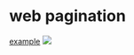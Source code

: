 # web pagination

[example](./example/lib/main.dart)
![](![](https://raw.githubusercontent.com/lazyee/ImageHosting/master/img/%E6%88%AA%E5%B1%8F2021-11-09%20%E4%B8%8B%E5%8D%8812.29.01.png))  

